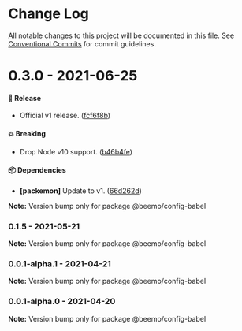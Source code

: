 # Change Log

All notable changes to this project will be documented in this file.
See [Conventional Commits](https://conventionalcommits.org) for commit guidelines.

# 0.3.0 - 2021-06-25

#### 🎉 Release

- Official v1 release. ([fcf6f8b](https://github.com/beemojs/dev/commit/fcf6f8b))

#### 💥 Breaking

- Drop Node v10 support. ([b46b4fe](https://github.com/beemojs/dev/commit/b46b4fe))

#### 📦 Dependencies

- **[packemon]** Update to v1. ([66d262d](https://github.com/beemojs/dev/commit/66d262d))

**Note:** Version bump only for package @beemo/config-babel





### 0.1.5 - 2021-05-21

**Note:** Version bump only for package @beemo/config-babel





### 0.0.1-alpha.1 - 2021-04-21

**Note:** Version bump only for package @beemo/config-babel





### 0.0.1-alpha.0 - 2021-04-20

**Note:** Version bump only for package @beemo/config-babel
